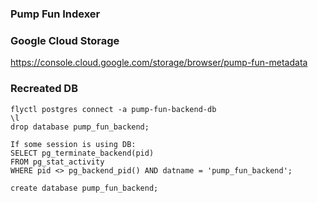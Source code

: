 ### Pump Fun Indexer

### Google Cloud Storage
https://console.cloud.google.com/storage/browser/pump-fun-metadata

### Recreated DB
```shell
flyctl postgres connect -a pump-fun-backend-db
\l
drop database pump_fun_backend;

If some session is using DB:
SELECT pg_terminate_backend(pid) 
FROM pg_stat_activity 
WHERE pid <> pg_backend_pid() AND datname = 'pump_fun_backend';

create database pump_fun_backend;

```
